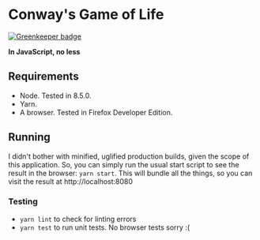 # Conway's Game of Life

[![Greenkeeper badge](https://badges.greenkeeper.io/ellsclytn/conways-game-of-life.svg)](https://greenkeeper.io/)

**In JavaScript, no less**

## Requirements

- Node. Tested in 8.5.0.
- Yarn.
- A browser. Tested in Firefox Developer Edition.

## Running

I didn't bother with minified, uglified production builds, given the scope of this application. So, you can simply run the usual start script to see the result in the browser: `yarn start`. This will bundle all the things, so you can visit the result at http://localhost:8080

### Testing

- `yarn lint` to check for linting errors
- `yarn test` to run unit tests. No browser tests sorry :(
